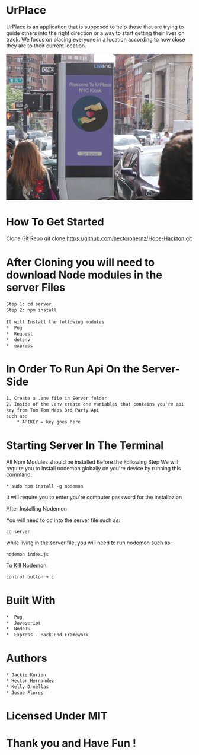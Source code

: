 # UrPlace 
UrPlace is an application that is supposed to help those that are trying to guide others into the right direction or a way to start getting their lives on track. We focus on placing everyone in a location according to how close they are to their current location. 

![alt text](public/images/photo-shop-image.jpg)

# How To Get Started
Clone Git Repo 
     git clone  https://github.com/hectorohernz/Hope-Hackton.git

# After Cloning you will need to download Node modules in the server Files 

    Step 1: cd server
    Step 2: npm install 

    It will Install the following modules
    *  Pug 
    *  Request
    *  dotenv
    *  express 


# In Order To Run Api On the Server-Side
    1. Create a .env file in Server folder
    2. Inside of the .env create one variables that contains you're api key from Tom Tom Maps 3rd Party Api
    such as:
        * APIKEY = key goes here 

# Starting Server In The Terminal 
All Npm Modules should be installed Before the Following Step
We will require you to install nodemon globally on you're device by running this command:

    * sudo npm install -g nodemon 

It will require you to enter you're computer password for the installazion

After Installing Nodemon 

You will need to cd into the server file such as:

    cd server 

while living in the server file, you will need to run nodemon such as:

    nodemon index.js

To Kill Nodemon: 

    control button + c 


# Built With 
    *  Pug 
    *  Javascript 
    *  NodeJS
    *  Express - Back-End Framework

# Authors
    * Jackie Kurien
    * Hector Hernandez
    * Kelly Ornellas
    * Josue Flores

# Licensed Under MIT 
#  Thank you and Have Fun ! 

